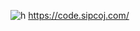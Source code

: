 ![h](https://cdn.discordapp.com/attachments/748973878209937419/1018711639467511888/-27fe659595d35ca3.gif) https://code.sipcoj.com/
